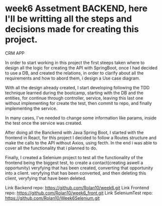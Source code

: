 # week6 Assetment BACKEND, here I'll be writting all the steps and decisions made for creating this project.
CRM APP

In order to start working in this project the first steeps taken where to design all the logic for creating the API with SpringBoot, once I had decided to use a DB, and created the relations, in order to clarify about all the requirements and how to abord them, i design a Use case diagram.

With all the design already created, I start developing following the TDD technique
learned during the bootcamp, starting with the DB and the entities, 
for continue through controller, service, leaving this last one without implementing
for create the test, then commit to repo, and finally implementing the service.

In many cases, I've needed to change some information like params, inside the test once the service was created.

After doing all the Banckend with Java Spring Boot, I started with the frontend in React, for this project I decided to follow a Routes structure and make the calls to the API without Axios, using fecth. In the end i was able to cover all the functionality that i planned to do.

Finally, I created a Selenium project to test all the functionality of the frontend being the biggest test, to create a contact(creating aswell a opportunity) veryfying that has been created, converting that opportunity into a client. veryfying that has been converted, and then deleting this client, veryfying that have been deleted.

Link Backend repo: https://github.com/Rolan10/week6.git
Link Frontend repo: https://github.com/Rolan10/week6_front.git
Link SeleniumTest repo: https://github.com/Rolan10/Week6Selenium.git
